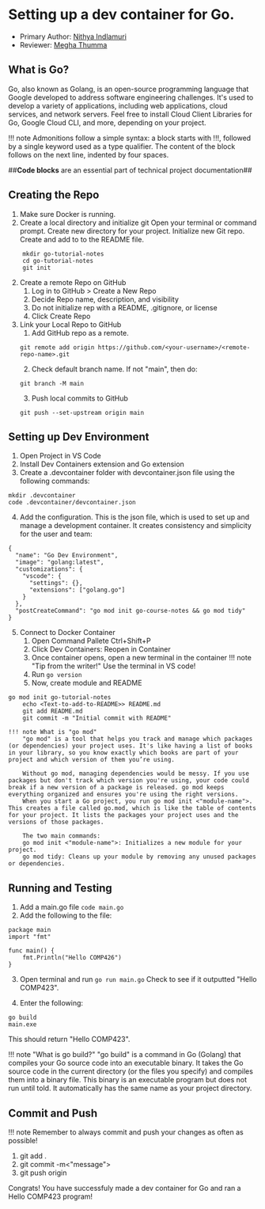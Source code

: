 # Setting up a dev container for Go.
* Primary Author: [Nithya Indlamuri](https://github.com/nithyaindla)
* Reviewer: [Megha Thumma](https://github.com/mthumma20)

## What is Go?
Go, also known as Golang, is an open-source programming language that Google developed to address software engineering challenges. It's used to develop a variety of applications, including web applications, cloud services, and network servers. Feel free to install Cloud Client Libraries for Go, Google Cloud CLI, and more, depending on your project.

!!! note
    Admonitions follow a simple syntax: a block starts with !!!, followed by a single keyword used as a type qualifier. The content of the block follows on the next line, indented by four spaces.

##__Code blocks__ are an essential part of technical project documentation##

## Creating the Repo
1. Make sure Docker is running. 
2. Create a local directory and initialize git
Open your terminal or command prompt. Create new directory for your project. Initialize new Git repo. Create and add to to the README file.
```
    mkdir go-tutorial-notes
    cd go-tutorial-notes
    git init
```
2. Create a remote Repo on GitHub
    1. Log in to GitHub > Create a New Repo
    2. Decide Repo name, description, and visibility
    3. Do not initialize rep with a README, .gitignore, or license
    4. Click Create Repo
3. Link your Local Repo to GitHub
    1. Add GitHub repo as a remote.
    ```
    git remote add origin https://github.com/<your-username>/<remote-repo-name>.git
    ```
    2. Check default branch name. If not "main", then do:
    ```
    git branch -M main
    ```
    3. Push local commits to GitHub
    ```
    git push --set-upstream origin main
    ```
## Setting up Dev Environment
1. Open Project in VS Code
2. Install Dev Containers extension and Go extension
3. Create a .devcontainer folder with devcontainer.json file using the following commands:
```
mkdir .devcontainer
code .devcontainer/devcontainer.json
```
4. Add the configuration. This is the json file, which is used to set up and manage a development container. It creates consistency and simplicity for the user and team:
```
{
  "name": "Go Dev Environment",
  "image": "golang:latest",
  "customizations": {
    "vscode": {
      "settings": {},
      "extensions": ["golang.go"]
    }
  },
  "postCreateCommand": "go mod init go-course-notes && go mod tidy"
}
```
5. Connect to Docker Container
    1. Open Command Pallete Ctrl+Shift+P
    2. Click Dev Containers: Reopen in Container
    3. Once container opens, open a new terminal in the container
    !!! note "Tip from the writer!"
        Use the terminal in VS code!
    4. Run `go version`
    4. Now, create module and README
```
go mod init go-tutorial-notes
    echo <Text-to-add-to-README>> README.md
    git add README.md
    git commit -m "Initial commit with README"
```
    !!! note What is "go mod"
        "go mod" is a tool that helps you track and manage which packages (or dependencies) your project uses. It's like having a list of books in your library, so you know exactly which books are part of your project and which version of them you’re using.

        Without go mod, managing dependencies would be messy. If you use packages but don't track which version you're using, your code could break if a new version of a package is released. go mod keeps everything organized and ensures you're using the right versions.
        When you start a Go project, you run go mod init <"module-name">. This creates a file called go.mod, which is like the table of contents for your project. It lists the packages your project uses and the versions of those packages.

        The two main commands:
        go mod init <"module-name">: Initializes a new module for your project.
        go mod tidy: Cleans up your module by removing any unused packages or dependencies.

## Running and Testing
1. Add a main.go file `code main.go`
2. Add the following to the file:
```
package main 
import "fmt" 

func main() {
    fmt.Println("Hello COMP426")
}
```
3. Open terminal and run `go run main.go` Check to see if it outputted "Hello COMP423".

4. Enter the following: 
```
go build
main.exe
```
This should return "Hello COMP423".

!!! note "What is go build?"
    "go build" is a command in Go (Golang) that compiles your Go source code into an executable binary. It takes the Go source code in the current directory (or the files you specify) and compiles them into a binary file. This binary is an executable program but does not run until told. It automatically has the same name as your project directory.

## Commit and Push
!!! note
    Remember to always commit and push your changes as often as possible!
1. git add .
2. git commit -m<"message">
3. git push origin <branch-name>

Congrats! You have successfuly made a dev container for Go and ran a Hello COMP423 program!
